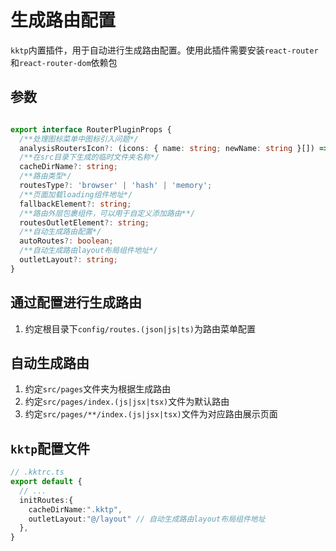 生成路由配置
====

`kktp`内置插件，用于自动进行生成路由配置。使用此插件需要安装`react-router`和`react-router-dom`依赖包

## 参数

```ts

export interface RouterPluginProps {
  /**处理图标菜单中图标引入问题*/
  analysisRoutersIcon?: (icons: { name: string; newName: string }[]) => string;
  /**在src目录下生成的临时文件夹名称*/
  cacheDirName?: string;
  /**路由类型*/
  routesType?: 'browser' | 'hash' | 'memory';
  /**页面加载loading组件地址*/
  fallbackElement?: string;
  /**路由外层包裹组件，可以用于自定义添加路由**/
  routesOutletElement?: string;
  /**自动生成路由配置*/
  autoRoutes?: boolean;
  /**自动生成路由layout布局组件地址*/
  outletLayout?: string;
}
```

## 通过配置进行生成路由

1. 约定根目录下`config/routes.(json|js|ts)`为路由菜单配置

## 自动生成路由

1. 约定`src/pages`文件夹为根据生成路由
2. 约定`src/pages/index.(js|jsx|tsx)`文件为默认路由
3. 约定`src/pages/**/index.(js|jsx|tsx)`文件为对应路由展示页面

## `kktp`配置文件

```ts
// .kktrc.ts
export default {
  // ...
  initRoutes:{
    cacheDirName:".kktp",
    outletLayout:"@/layout" // 自动生成路由layout布局组件地址
  },
}
```
